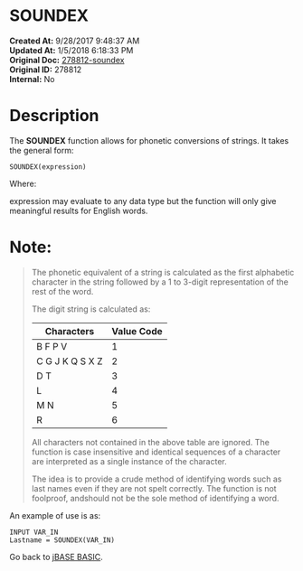 # SOUNDEX

**Created At:** 9/28/2017 9:48:37 AM  
**Updated At:** 1/5/2018 6:18:33 PM  
**Original Doc:** [278812-soundex](https://docs.jbase.com/36868-jbase-basic/278812-soundex)  
**Original ID:** 278812  
**Internal:** No  


# Description

The **SOUNDEX** function allows for phonetic conversions of strings. It takes the general form:

```
SOUNDEX(expression)
```

Where:

expression may evaluate to any data type but the function will only give meaningful results for English words.

# Note:


> The phonetic equivalent of a string is calculated as the first alphabetic character in the string followed by a 1 to 3-digit representation of the rest of the word.
> 
> The digit string is calculated as:
> 
> 
> | Characters<br> | Value Code<br> |
> | --- | --- |
> | B F P V<br> | 1<br> |
> | C G J K Q S X Z<br> | 2<br> |
> | D T<br> | 3<br> |
> | L<br> | 4<br> |
> | M N<br> | 5<br> |
> | R<br> | 6<br> |
> 
> 
> 
> 
> All characters not contained in the above table are ignored. The function is case insensitive and identical sequences of a character are interpreted as a single instance of the character.
> 
> The idea is to provide a crude method of identifying words such as last names even if they are not spelt correctly. The function is not foolproof, andshould not be the sole method of identifying a word.


An example of use is as:

```
INPUT VAR_IN
Lastname = SOUNDEX(VAR_IN)
```



Go back to [jBASE BASIC](./../jbase-basic-programmers-reference-guide).


